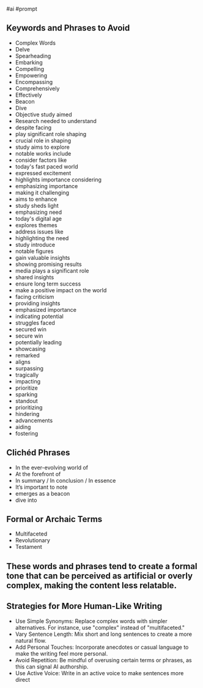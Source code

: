 #ai #prompt 

## Keywords and Phrases to Avoid

- Complex Words
- Delve
- Spearheading
- Embarking
- Compelling
- Empowering
- Encompassing
- Comprehensively
- Effectively
- Beacon
- Dive
- Objective study aimed
- Research needed to understand
- despite facing
- play significant role shaping
- crucial role in shaping
- study aims to explore
- notable works include
- consider factors like
- today's fast paced world
- expressed excitement
- highlights importance considering
- emphasizing importance
- making it challenging
- aims to enhance
- study sheds light
- emphasizing need
- today's digital age
- explores themes
- address issues like
- highlighting the need
- study introduce
- notable figures
- gain valuable insights
- showing promising results
- media plays a significant role
- shared insights
- ensure long term success
- make a positive impact on the world
- facing criticism
- providing insights
- emphasized importance
- indicating potential
- struggles faced
- secured win
- secure win
- potentially leading
- showcasing
- remarked
- aligns
- surpassing
- tragically
- impacting
- prioritize
- sparking
- standout
- prioritizing
- hindering
- advancements
- aiding
- fostering
  
## Clichéd Phrases
- In the ever-evolving world of
- At the forefront of
- In summary / In conclusion / In essence
- It’s important to note
- emerges as a beacon
- dive into

## Formal or Archaic Terms
- Multifaceted
- Revolutionary
- Testament

## These words and phrases tend to create a formal tone that can be perceived as artificial or overly complex, making the content less relatable.

## Strategies for More Human-Like Writing
- Use Simple Synonyms: Replace complex words with simpler alternatives. For instance, use "complex" instead of "multifaceted."
- Vary Sentence Length: Mix short and long sentences to create a more natural flow.
- Add Personal Touches: Incorporate anecdotes or casual language to make the writing feel more personal.
- Avoid Repetition: Be mindful of overusing certain terms or phrases, as this can signal AI authorship.
- Use Active Voice: Write in an active voice to make sentences more direct